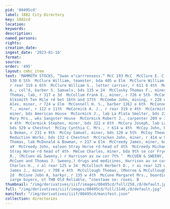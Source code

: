 ```yaml
---
pid: '00495cd'
label: 1882 City Directory
key: 1882cd
location: 
keywords: 
description: 
named_persons: 
rights: 
creation_date: 
ingest_date: '2023-01-16'
format: 
source: 
order: '495'
layout: cmhc_item
text: 'MAMMOTH STOCKS, “Swan o"carrrensess.“ McC 193 McC  McClure E. C., miner, r
  530 6 Sth  McClure William, teamster, bda 405 w Elm  McClure William E., miner,
  r rear 319 e 6th  McClure William S., letter carrier, r 611 6 4th  McClurg Moses
  A., col’d, barber S. Samuels, bds 135 w 24  McClusky Thomas F., miner, r 906 © 7th  McCoigan
  Thomas, lab, r 317 e 3d  McCollum Frank E., miner, r 726 e 5th  McComb David P.,
  blksmith Ten Mile rd bet 16th and 17th  McCombe John, mining, r 228 e 7th  McConnell
  Alex, miner, r 724 w Elm  McConnell H. S., barber 126} e 6th  McConnell Soloman
  T., miner, r 112 e 11th  MeCormick A. J., r rear 319 e 4th  McCormick David H.,
  miner, bds American House  McCormick J., lab La Plata Smelter, bds 221 w Elm  McCormick
  Mary Mrs., wks Sangster House  McCormick Robert J., carpenter 209 e 3d, r rear 319
  e 4th  McCormick Stephen, miner, bds 322 e 6th  McCory Joseph, lab La Plata Smelter,
  bds 529 w Chestnut  McCoy Cynthia C. Mrs., r 614 w 4th  McCoy John, bkkpr Havens
  & Beman, r 231 e 9th  McCoy Samuel, miner, bds 120 w 5th  McCoy Theodore, lab Harrison
  Reduction Works, bds 132 ¢ Chestnut  McCracken John, miner, r 414 w 5th  McCrea
  Thomas, lab McDonald & Bowman, r 217 w Elm  McCreedy James, miner, bds 142 8 Toledo
  a¥  McCreedy John, ealoon Stray Horse rd head of 4th  McCreedy Michael, miner, r
  Stray Horse rd head of 4th  MeCue Charles, miner, bda 9th se cor Fryer  McCuen George
  R., (McCuen é& Sweeny,) r Harrison av sw cor 7th ‘  McCUEN & SWEENY, (George R.
  McCuen and Thomas J. Sweeny,) drugs and medicines, Harrison av se cor 7th  McCulloch
  Charles H., r al rear 125 w 34  McCulloch Herbert D., r ai rear 125 w 3d  McCulloch
  James J., miner, r 708 e 4th  McCullough Thomas, (Monroe & McCullough,) r 330 w
  2d  McCune Jobn A, barkpr, r 135 w 4th  McCune Margaret Mrs., boarding, 135 w 4th  to
  iarge buyers, ot THB Old Reliable, “cnestaae se: roses. B             '
thumbnail: "/img/derivatives/iiif/images/00495cd/full/250,/0/default.jpg"
full: "/img/derivatives/iiif/images/00495cd/full/1140,/0/default.jpg"
manifest: "/img/derivatives/iiif/00495cd/manifest.json"
collection: directories
---
```

